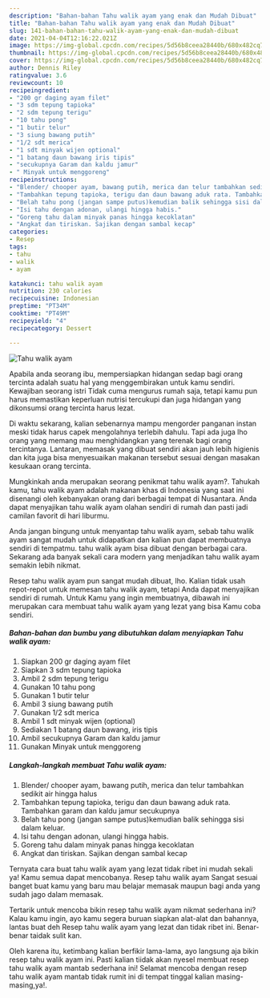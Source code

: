 ```yaml
---
description: "Bahan-bahan Tahu walik ayam yang enak dan Mudah Dibuat"
title: "Bahan-bahan Tahu walik ayam yang enak dan Mudah Dibuat"
slug: 141-bahan-bahan-tahu-walik-ayam-yang-enak-dan-mudah-dibuat
date: 2021-04-04T12:16:22.021Z
image: https://img-global.cpcdn.com/recipes/5d56b8ceea28440b/680x482cq70/tahu-walik-ayam-foto-resep-utama.jpg
thumbnail: https://img-global.cpcdn.com/recipes/5d56b8ceea28440b/680x482cq70/tahu-walik-ayam-foto-resep-utama.jpg
cover: https://img-global.cpcdn.com/recipes/5d56b8ceea28440b/680x482cq70/tahu-walik-ayam-foto-resep-utama.jpg
author: Dennis Riley
ratingvalue: 3.6
reviewcount: 10
recipeingredient:
- "200 gr daging ayam filet"
- "3 sdm tepung tapioka"
- "2 sdm tepung terigu"
- "10 tahu pong"
- "1 butir telur"
- "3 siung bawang putih"
- "1/2 sdt merica"
- "1 sdt minyak wijen optional"
- "1 batang daun bawang iris tipis"
- "secukupnya Garam dan kaldu jamur"
- " Minyak untuk menggoreng"
recipeinstructions:
- "Blender/ chooper ayam, bawang putih, merica dan telur tambahkan sedikit air hingga halus"
- "Tambahkan tepung tapioka, terigu dan daun bawang aduk rata. Tambahkan garam dan kaldu jamur secukupnya"
- "Belah tahu pong (jangan sampe putus)kemudian balik sehingga sisi dalam keluar."
- "Isi tahu dengan adonan, ulangi hingga habis."
- "Goreng tahu dalam minyak panas hingga kecoklatan"
- "Angkat dan tiriskan. Sajikan dengan sambal kecap"
categories:
- Resep
tags:
- tahu
- walik
- ayam

katakunci: tahu walik ayam 
nutrition: 230 calories
recipecuisine: Indonesian
preptime: "PT34M"
cooktime: "PT49M"
recipeyield: "4"
recipecategory: Dessert

---
```



![Tahu walik ayam](https://img-global.cpcdn.com/recipes/5d56b8ceea28440b/680x482cq70/tahu-walik-ayam-foto-resep-utama.jpg)

Apabila anda seorang ibu, mempersiapkan hidangan sedap bagi orang tercinta adalah suatu hal yang menggembirakan untuk kamu sendiri. Kewajiban seorang istri Tidak cuma mengurus rumah saja, tetapi kamu pun harus memastikan keperluan nutrisi tercukupi dan juga hidangan yang dikonsumsi orang tercinta harus lezat.

Di waktu  sekarang, kalian sebenarnya mampu mengorder panganan instan meski tidak harus capek mengolahnya terlebih dahulu. Tapi ada juga lho orang yang memang mau menghidangkan yang terenak bagi orang tercintanya. Lantaran, memasak yang dibuat sendiri akan jauh lebih higienis dan kita juga bisa menyesuaikan makanan tersebut sesuai dengan masakan kesukaan orang tercinta. 



Mungkinkah anda merupakan seorang penikmat tahu walik ayam?. Tahukah kamu, tahu walik ayam adalah makanan khas di Indonesia yang saat ini disenangi oleh kebanyakan orang dari berbagai tempat di Nusantara. Anda dapat menyajikan tahu walik ayam olahan sendiri di rumah dan pasti jadi camilan favorit di hari liburmu.

Anda jangan bingung untuk menyantap tahu walik ayam, sebab tahu walik ayam sangat mudah untuk didapatkan dan kalian pun dapat membuatnya sendiri di tempatmu. tahu walik ayam bisa dibuat dengan berbagai cara. Sekarang ada banyak sekali cara modern yang menjadikan tahu walik ayam semakin lebih nikmat.

Resep tahu walik ayam pun sangat mudah dibuat, lho. Kalian tidak usah repot-repot untuk memesan tahu walik ayam, tetapi Anda dapat menyajikan sendiri di rumah. Untuk Kamu yang ingin membuatnya, dibawah ini merupakan cara membuat tahu walik ayam yang lezat yang bisa Kamu coba sendiri.

<!--inarticleads1-->

##### Bahan-bahan dan bumbu yang dibutuhkan dalam menyiapkan Tahu walik ayam:

1. Siapkan 200 gr daging ayam filet
1. Siapkan 3 sdm tepung tapioka
1. Ambil 2 sdm tepung terigu
1. Gunakan 10 tahu pong
1. Gunakan 1 butir telur
1. Ambil 3 siung bawang putih
1. Gunakan 1/2 sdt merica
1. Ambil 1 sdt minyak wijen (optional)
1. Sediakan 1 batang daun bawang, iris tipis
1. Ambil secukupnya Garam dan kaldu jamur
1. Gunakan  Minyak untuk menggoreng




<!--inarticleads2-->

##### Langkah-langkah membuat Tahu walik ayam:

1. Blender/ chooper ayam, bawang putih, merica dan telur tambahkan sedikit air hingga halus
1. Tambahkan tepung tapioka, terigu dan daun bawang aduk rata. Tambahkan garam dan kaldu jamur secukupnya
1. Belah tahu pong (jangan sampe putus)kemudian balik sehingga sisi dalam keluar.
1. Isi tahu dengan adonan, ulangi hingga habis.
1. Goreng tahu dalam minyak panas hingga kecoklatan
1. Angkat dan tiriskan. Sajikan dengan sambal kecap




Ternyata cara buat tahu walik ayam yang lezat tidak ribet ini mudah sekali ya! Kamu semua dapat mencobanya. Resep tahu walik ayam Sangat sesuai banget buat kamu yang baru mau belajar memasak maupun bagi anda yang sudah jago dalam memasak.

Tertarik untuk mencoba bikin resep tahu walik ayam nikmat sederhana ini? Kalau kamu ingin, ayo kamu segera buruan siapkan alat-alat dan bahannya, lantas buat deh Resep tahu walik ayam yang lezat dan tidak ribet ini. Benar-benar taidak sulit kan. 

Oleh karena itu, ketimbang kalian berfikir lama-lama, ayo langsung aja bikin resep tahu walik ayam ini. Pasti kalian tiidak akan nyesel membuat resep tahu walik ayam mantab sederhana ini! Selamat mencoba dengan resep tahu walik ayam mantab tidak rumit ini di tempat tinggal kalian masing-masing,ya!.

